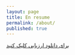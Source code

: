 ```yaml
---
layout: page
title: En resume
permalink: /about/
published: true
---
```








[برای دانلود ارزیابی کلیک کنید](mailto:email@domain.com)
